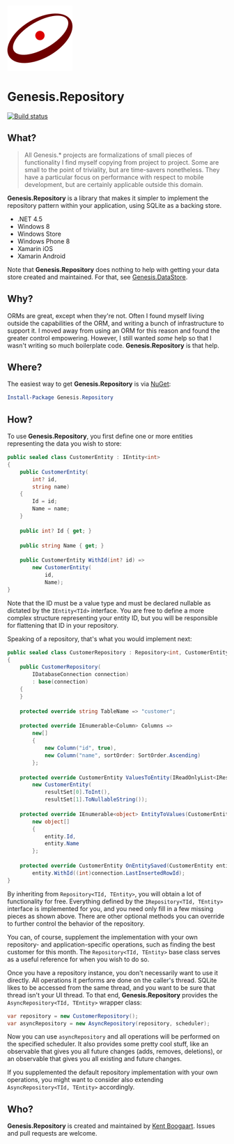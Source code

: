 ![Logo](Art/Logo150x150.png "Logo")

# Genesis.Repository

[![Build status](https://ci.appveyor.com/api/projects/status/0g7hq7welsnre1gv?svg=true)](https://ci.appveyor.com/project/kentcb/genesis-repository)

## What?

> All Genesis.* projects are formalizations of small pieces of functionality I find myself copying from project to project. Some are small to the point of triviality, but are time-savers nonetheless. They have a particular focus on performance with respect to mobile development, but are certainly applicable outside this domain.
 
**Genesis.Repository** is a library that makes it simpler to implement the repository pattern within your application, using SQLite as a backing store.

* .NET 4.5
* Windows 8
* Windows Store
* Windows Phone 8
* Xamarin iOS
* Xamarin Android

Note that **Genesis.Repository** does nothing to help with getting your data store created and maintained. For that, see [Genesis.DataStore](https://github.com/kentcb/Genesis.DataStore).

## Why?

ORMs are great, except when they're not. Often I found myself living outside the capabilities of the ORM, and writing a bunch of infrastructure to support it. I moved away from using an ORM for this reason and found the greater control empowering. However, I still wanted _some_ help so that I wasn't writing so much boilerplate code. **Genesis.Repository** is that help.

## Where?

The easiest way to get **Genesis.Repository** is via [NuGet](http://www.nuget.org/packages/Genesis.Repository/):

```PowerShell
Install-Package Genesis.Repository
```

## How?

To use **Genesis.Repository**, you first define one or more entities representing the data you wish to store: 

```C#
public sealed class CustomerEntity : IEntity<int>
{
    public CustomerEntity(
        int? id,
        string name)
    {
        Id = id;
        Name = name;
    }

    public int? Id { get; }

    public string Name { get; }

    public CustomerEntity WithId(int? id) =>
        new CustomerEntity(
            id,
            Name);
}
```

Note that the ID must be a value type and must be declared nullable as dictated by the `IEntity<TId>` interface. You are free to define a more complex structure representing your entity ID, but you will be responsible for flattening that ID in your repository.

Speaking of a repository, that's what you would implement next:

```C#
public sealed class CustomerRepository : Repository<int, CustomerEntity>
{
    public CustomerRepository(
        IDatabaseConnection connection)
        : base(connection)
    {
    }

    protected override string TableName => "customer";

    protected override IEnumerable<Column> Columns =>
        new[]
        {
            new Column("id", true),
            new Column("name", sortOrder: SortOrder.Ascending)
        };

    protected override CustomerEntity ValuesToEntity(IReadOnlyList<IResultSetValue> resultSet) =>
        new CustomerEntity(
            resultSet[0].ToInt(),
            resultSet[1].ToNullableString());

    protected override IEnumerable<object> EntityToValues(CustomerEntity entity) =>
        new object[]
        {
            entity.Id,
            entity.Name
        };

    protected override CustomerEntity OnEntitySaved(CustomerEntity entity, IDatabaseConnection connection) =>
        entity.WithId((int)connection.LastInsertedRowId);
}
```

By inheriting from `Repository<TId, TEntity>`, you will obtain a lot of functionality for free. Everything defined by the `IRepository<TId, TEntity>` interface is implemented for you, and you need only fill in a few missing pieces as shown above. There are other optional methods you can override to further control the behavior of the repository.

You can, of course, supplement the implementation with your own repository- and application-specific operations, such as finding the best customer for this month. The `Repository<TId, TEntity>` base class serves as a useful reference for when you wish to do so.

Once you have a repository instance, you don't necessarily want to use it directly. All operations it performs are done on the caller's thread. SQLite likes to be accessed from the same thread, and you want to be sure that thread isn't your UI thread. To that end, **Genesis.Repository** provides the `AsyncRepository<TId, TEntity>` wrapper class:

```C#
var repository = new CustomerRepository();
var asyncRepository = new AsyncRepository(repository, scheduler);
```

Now you can use `asyncRepository` and all operations will be performed on the specified scheduler. It also provides some pretty cool stuff, like an observable that gives you all future changes (adds, removes, deletions), or an observable that gives you all existing and future changes.

If you supplemented the default repository implementation with your own operations, you might want to consider also extending `AsyncRepository<TId, TEntity>` accordingly.

## Who?

**Genesis.Repository** is created and maintained by [Kent Boogaart](http://kent-boogaart.com). Issues and pull requests are welcome.